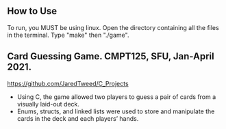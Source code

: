 ## How to Use
To run, you MUST be using linux. Open the directory containing all the files in the terminal. Type "make" then "./game". 

## Card Guessing Game. CMPT125, SFU, Jan-April 2021.
https://github.com/JaredTweed/C_Projects 
* Using C, the game allowed two players to guess a pair of cards from a visually laid-out deck.
* Enums, structs, and linked lists were used to store and manipulate the cards in the deck and each players’ hands.
